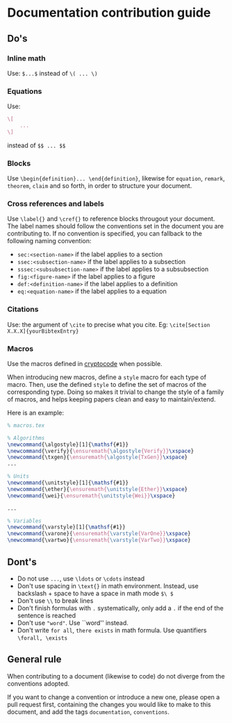 # Documentation contribution guide

## Do's

### Inline math

Use: `$...$` instead of `\( ... \)`

### Equations

Use:
```latex
\[ 
    ...
\]
```
instead of `$$ ... $$`

### Blocks

Use `\begin{definition}... \end{definition}`, likewise for `equation`, `remark`, `theorem`, `claim` and so forth, in order to structure your document.

### Cross references and labels

Use `\label{}` and `\cref{}` to reference blocks througout your document.
The label names should follow the conventions set in the document you are contributing to. If no convention is specified, you can fallback to the following naming convention:
- `sec:<section-name>` if the label applies to a section
- `ssec:<subsection-name>` if the label applies to a subsection
- `sssec:<subsubsection-name>` if the label applies to a subsubsection
- `fig:<figure-name>` if the label applies to a figure
- `def:<definition-name>` if the label applies to a definition
- `eq:<equation-name>` if the label applies to a equation

### Citations

Use: the argument of `\cite` to precise what you cite.
Eg: `\cite[Section X.X.X]{yourBibtexEntry}`

### Macros

Use the macros defined in [cryptocode](http://mirrors.ibiblio.org/CTAN/macros/latex/contrib/cryptocode/cryptocode.pdf) when possible.

When introducing new macros, define a `style` macro for each type of macro. Then, use the defined `style` to define the set of macros of the corresponding type.
Doing so makes it trivial to change the style of a family of macros, and helps keeping papers clean and easy to maintain/extend.

Here is an example:
```latex
% macros.tex

% Algorithms
\newcommand{\algostyle}[1]{\mathsf{#1}}
\newcommand{\verify}{\ensuremath{\algostyle{Verify}}\xspace}
\newcommand{\txgen}{\ensuremath{\algostyle{TxGen}}\xspace}
...

% Units
\newcommand{\unitstyle}[1]{\mathsf{#1}}
\newcommand{\ether}{\ensuremath{\unitstyle{Ether}}\xspace}
\newcommand{\wei}{\ensuremath{\unitstyle{Wei}}\xspace}

...

% Variables
\newcommand{\varstyle}[1]{\mathsf{#1}}
\newcommand{\varone}{\ensuremath{\varstyle{VarOne}}\xspace}
\newcommand{\vartwo}{\ensuremath{\varstyle{VarTwo}}\xspace}
```

## Dont's

- Do not use `...`, use `\ldots` or `\cdots` instead
- Don't use spacing in `\text{}` in math environment. Instead, use backslash + space to have a space in math mode `$\ $`
- Don't use `\\` to break lines
- Don't finish formulas with `.` systematically, only add a `.` if the end of the sentence is reached
- Don't use `"word"`. Use ``word'' instead.
- Don't write `for all`, `there exists` in math formula. Use quantifiers `\forall, \exists`

## General rule

When contributing to a document (likewise to code) do not diverge from the conventions adopted.

If you want to change a convention or introduce a new one, please open a pull request first, containing the changes you would like to make to this document, and add the tags `documentation`, `conventions`.
